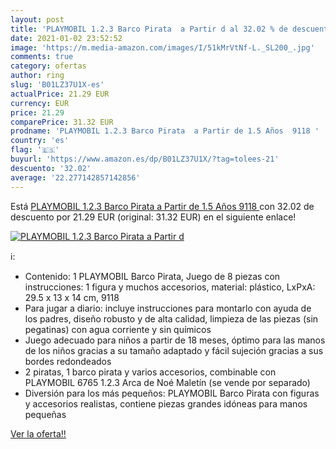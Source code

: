 ```yaml
---
layout: post
title: 'PLAYMOBIL 1.2.3 Barco Pirata  a Partir d al 32.02 % de descuento'
date: 2021-01-02 23:52:52
image: 'https://m.media-amazon.com/images/I/51kMrVtNf-L._SL200_.jpg'
comments: true
category: ofertas
author: ring
slug: 'B01LZ37U1X-es'
actualPrice: 21.29 EUR
currency: EUR
price: 21.29
comparePrice: 31.32 EUR
prodname: 'PLAYMOBIL 1.2.3 Barco Pirata  a Partir de 1.5 Años  9118 '
country: 'es'
flag: '🇪🇸'
buyurl: 'https://www.amazon.es/dp/B01LZ37U1X/?tag=tolees-21'
descuento: '32.02'
average: '22.277142857142856'
---
```


Está [PLAYMOBIL 1.2.3 Barco Pirata  a Partir de 1.5 Años  9118 ](https://www.amazon.es/dp/B01LZ37U1X/?tag=tolees-21) con 32.02 de descuento por 21.29 EUR (original: 31.32 EUR) en el siguiente enlace!

[![PLAYMOBIL 1.2.3 Barco Pirata  a Partir d](https://m.media-amazon.com/images/I/51kMrVtNf-L._SL200_.jpg)](https://www.amazon.es/dp/B01LZ37U1X/?tag=tolees-21)

ℹ️:

- Contenido: 1 PLAYMOBIL Barco Pirata, Juego de 8 piezas con instrucciones: 1 figura y muchos accesorios, material: plástico, LxPxA: 29.5 x 13 x 14 cm, 9118
- Para jugar a diario: incluye instrucciones para montarlo con ayuda de los padres, diseño robusto y de alta calidad, limpieza de las piezas (sin pegatinas) con agua corriente y sin químicos
- Juego adecuado para niños a partir de 18 meses, óptimo para las manos de los niños gracias a su tamaño adaptado y fácil sujeción gracias a sus bordes redondeados
- 2 piratas, 1 barco pirata y varios accesorios, combinable con PLAYMOBIL 6765 1.2.3 Arca de Noé Maletín (se vende por separado)
- Diversión para los más pequeños: PLAYMOBIL Barco Pirata con figuras y accesorios realistas, contiene piezas grandes idóneas para manos pequeñas

[Ver la oferta!!](https://www.amazon.es/dp/B01LZ37U1X/?tag=tolees-21)
